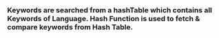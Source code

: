 ### Keywords are searched from a hashTable which contains all Keywords of Language. Hash Function is used to fetch & compare keywords from Hash Table. 
